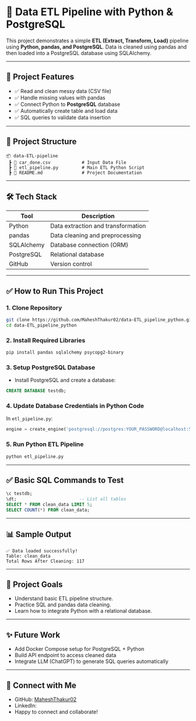 # 🚀 Data ETL Pipeline with Python & PostgreSQL

This project demonstrates a simple **ETL (Extract, Transform, Load)** pipeline using **Python, pandas, and PostgreSQL**. Data is cleaned using pandas and then loaded into a PostgreSQL database using SQLAlchemy.

---

## 📌 **Project Features**

* ✅ Read and clean messy data (CSV file)
* ✅ Handle missing values with pandas
* ✅ Connect Python to **PostgreSQL** database
* ✅ Automatically create table and load data
* ✅ SQL queries to validate data insertion

---

## 📁 **Project Structure**

```
📦 data-ETL-pipeline
 ┣ 📄 car_done.csv            # Input Data File
 ┣ 📄 etl_pipeline.py         # Main ETL Python Script
 ┣ 📄 README.md               # Project Documentation
```

---

## 🛠️ **Tech Stack**

| Tool       | Description                        |
| ---------- | ---------------------------------- |
| Python     | Data extraction and transformation |
| pandas     | Data cleaning and preprocessing    |
| SQLAlchemy | Database connection (ORM)          |
| PostgreSQL | Relational database                |
| GitHub     | Version control                    |

---

## ✅ **How to Run This Project**

### 1. **Clone Repository**

```bash
git clone https://github.com/MaheshThakur02/data-ETL_pipeline_python.git
cd data-ETL_pipeline_python
```

### 2. **Install Required Libraries**

```bash
pip install pandas sqlalchemy psycopg2-binary
```

### 3. **Setup PostgreSQL Database**

* Install PostgreSQL and create a database:

```sql
CREATE DATABASE testdb;
```

### 4. **Update Database Credentials in Python Code**

In `etl_pipeline.py`:

```python
engine = create_engine('postgresql://postgres:YOUR_PASSWORD@localhost:5432/testdb')
```

### 5. **Run Python ETL Pipeline**

```bash
python etl_pipeline.py
```

---

## ✅ **Basic SQL Commands to Test**

```sql
\c testdb;
\dt;                        -- List all tables
SELECT * FROM clean_data LIMIT 5;
SELECT COUNT(*) FROM clean_data;
```

---

## 📊 **Sample Output**

```
✅ Data loaded successfully!
Table: clean_data
Total Rows After Cleaning: 117
```

---

## 📝 **Project Goals**

* Understand basic ETL pipeline structure.
* Practice SQL and pandas data cleaning.
* Learn how to integrate Python with a relational database.

---

## ✨ **Future Work**

* Add Docker Compose setup for PostgreSQL + Python
* Build API endpoint to access cleaned data
* Integrate LLM (ChatGPT) to generate SQL queries automatically

---

## 🤝 **Connect with Me**

* GitHub: [MaheshThakur02](https://github.com/MaheshThakur02)
* LinkedIn: 
* Happy to connect and collaborate!
